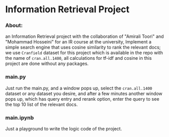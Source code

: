 # Information Retrieval Project


### About:
an Information Retrieval project with the collaboration of "Amirali Toori" and "Mohammad Hosseini" for an IR course at the university,
Implement a simple search engine that uses cosine similarity to rank the relevant docs; we use `Cranfield` dataset for this project which
is available in the repo with the name of `cran.all.1400`, all calculations for tf-idf and cosine in this project are done without any packages.

### main.py
Just run the main.py, and a window pops up, select the `cran.all.1400` dataset or any dataset you desire, and after a few minutes another window pops up, which has query entry and rerank option, enter the query to see the top 10 list of the relevant docs.

### main.ipynb
Just a playground to write the logic code of the project.

